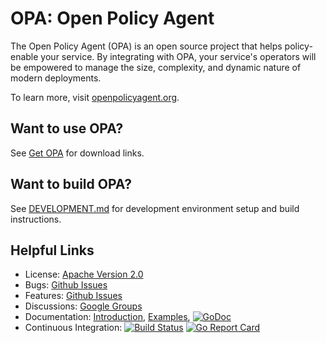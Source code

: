 # OPA: Open Policy Agent

The Open Policy Agent (OPA) is an open source project that helps policy-enable your service. By integrating with OPA, your service's operators will be empowered to manage the size, complexity, and dynamic nature of modern deployments.

To learn more, visit [openpolicyagent.org](http://www.openpolicyagent.org).

## Want to use OPA?

See [Get OPA](http://www.openpolicyagent.org/get-opa/) for download links.

## Want to build OPA?

See [DEVELOPMENT.md](./docs/DEVELOPMENT.md) for development environment setup and build instructions.

## Helpful Links

- License: [Apache Version 2.0](https://raw.githubusercontent.com/open-policy-agent/opa/master/LICENSE)
- Bugs: [Github Issues](https://github.com/open-policy-agent/opa/issues)
- Features: [Github Issues](https://github.com/open-policy-agent/opa/issues)
- Discussions: [Google Groups](https://groups.google.com/forum/?hl=en#!forum/open-policy-agent)
- Documentation: [Introduction](http://www.openpolicyagent.org/documentation/what-is-policy-enablement/), [Examples](http://www.openpolicyagent.org/examples/working-with-the-opa-repl/), [![GoDoc](https://godoc.org/github.com/open-policy-agent/opa?status.svg)](https://godoc.org/github.com/open-policy-agent/opa)
- Continuous Integration: [![Build Status](https://travis-ci.org/open-policy-agent/opa.svg?branch=master)](https://travis-ci.org/open-policy-agent/opa) [![Go Report Card](https://goreportcard.com/badge/open-policy-agent/opa)](https://goreportcard.com/report/open-policy-agent/opa)

